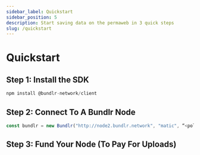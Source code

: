 ```yaml
---
sidebar_label: Quickstart
sidebar_position: 5
description: Start saving data on the permaweb in 3 quick steps
slug: /quickstart
---
```


# Quickstart

## Step 1: Install the SDK

```js
npm install @bundlr-network/client
```

## Step 2: Connect To A Bundlr Node

```js
const bundlr = new Bundlr("http://node2.bundlr.network", "matic", “<polygon_private_key>”);
```

## Step 3: Fund Your Node (To Pay For Uploads)

